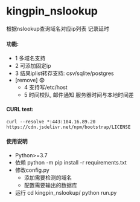 # kingpin_nslookup
根据nslookup查询域名对应ip列表 记录延时

#### 功能:
- 1 多域名支持
- 2 可添加固定ip
- 3 结果iplist转存支持: csv/sqlite/postgres
- [remove] :fearful:
    - 4 支持写/etc/host
    - 5 时间校队, 邮件通知 服务器时间与本地时间差

#### CURL test:

    curl --resolve *:443:104.16.89.20 https://cdn.jsdelivr.net/npm/bootstrap/LICENSE 


#### 使用说明
- Python>=3.7
- 依赖
    python -m pip install -r requirements.txt
- 修改config.py
    - 添加需要检测的域名
    - 配置需要输出的数据库
- 运行
    cd kingpin_nslookup/
    python run.py

